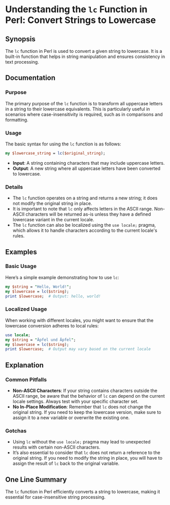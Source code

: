 <!--
Meta Description: # Understanding the `lc` Function in Perl: Convert Strings to Lowercase ## Synopsis The `lc` function in Perl is used to convert a given string to low...
Meta Keywords: string, lowercase, function, locale, perl
-->

# Understanding the `lc` Function in Perl: Convert Strings to Lowercase

## Synopsis
The `lc` function in Perl is used to convert a given string to lowercase. It is a built-in function that helps in string manipulation and ensures consistency in text processing.

## Documentation
### Purpose
The primary purpose of the `lc` function is to transform all uppercase letters in a string to their lowercase equivalents. This is particularly useful in scenarios where case-insensitivity is required, such as in comparisons and formatting.

### Usage
The basic syntax for using the `lc` function is as follows:

```perl
my $lowercase_string = lc($original_string);
```

- **Input**: A string containing characters that may include uppercase letters.
- **Output**: A new string where all uppercase letters have been converted to lowercase.

### Details
- The `lc` function operates on a string and returns a new string; it does not modify the original string in place.
- It is important to note that `lc` only affects letters in the ASCII range. Non-ASCII characters will be returned as-is unless they have a defined lowercase variant in the current locale.
- The `lc` function can also be localized using the `use locale;` pragma, which allows it to handle characters according to the current locale's rules.

## Examples
### Basic Usage
Here’s a simple example demonstrating how to use `lc`:

```perl
my $string = "Hello, World!";
my $lowercase = lc($string);
print $lowercase;  # Output: hello, world!
```

### Localized Usage
When working with different locales, you might want to ensure that the lowercase conversion adheres to local rules:

```perl
use locale;
my $string = "Äpfel und Äpfel";
my $lowercase = lc($string);
print $lowercase;  # Output may vary based on the current locale
```

## Explanation
### Common Pitfalls
- **Non-ASCII Characters**: If your string contains characters outside the ASCII range, be aware that the behavior of `lc` can depend on the current locale settings. Always test with your specific character set.
- **No In-Place Modification**: Remember that `lc` does not change the original string. If you need to keep the lowercase version, make sure to assign it to a new variable or overwrite the existing one.

### Gotchas
- Using `lc` without the `use locale;` pragma may lead to unexpected results with certain non-ASCII characters.
- It’s also essential to consider that `lc` does not return a reference to the original string. If you need to modify the string in place, you will have to assign the result of `lc` back to the original variable.

## One Line Summary
The `lc` function in Perl efficiently converts a string to lowercase, making it essential for case-insensitive string processing.
